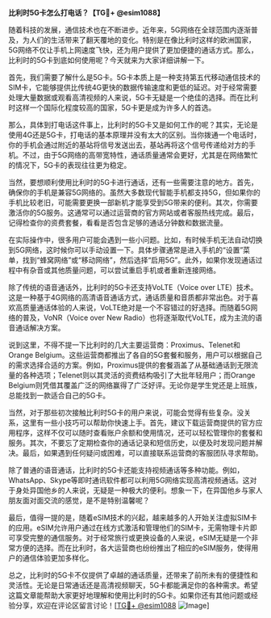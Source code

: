 **比利时5G卡怎么打电话？【TG💪+ @esim1088】**

随着科技的发展，通信技术也在不断进步。近年来，5G网络在全球范围内逐渐普及，为人们的生活带来了翻天覆地的变化。特别是在像比利时这样的欧洲国家，5G网络不仅让手机上网速度飞快，还为用户提供了更加便捷的通话方式。那么，比利时的5G卡到底如何使用呢？今天就来为大家详细讲解一下。

首先，我们需要了解什么是5G卡。5G卡本质上是一种支持第五代移动通信技术的SIM卡，它能够提供比传统4G更快的数据传输速度和更低的延迟。对于经常需要处理大量数据或观看高清视频的人来说，5G卡无疑是一个绝佳的选择。而在比利时这样一个国际化程度较高的国家，5G卡更是成为许多人的首选。

那么，具体到打电话这件事上，比利时的5G卡又是如何工作的呢？其实，无论是使用4G还是5G卡，打电话的基本原理并没有太大的区别。当你拨通一个电话时，你的手机会通过附近的基站将信号发送出去，基站再将这个信号传递给对方的手机。不过，由于5G网络的高带宽特性，通话质量通常会更好，尤其是在网络繁忙的情况下，5G卡的表现往往更为稳定。

当然，要想顺利使用比利时的5G卡进行通话，还有一些需要注意的地方。首先，确保你的手机是兼容5G网络的。虽然大多数现代智能手机都支持5G，但如果你的手机比较老旧，可能需要更换一部新机才能享受到5G带来的便利。其次，你需要激活你的5G服务。这通常可以通过运营商的官方网站或者客服热线完成。最后，记得检查你的资费套餐，看看是否包含足够的通话分钟数和数据流量。

在实际操作中，很多用户可能会遇到一些小问题。比如，有时候手机无法自动切换到5G网络，这时候你可以手动设置一下。具体步骤通常是进入手机的“设置”菜单，找到“蜂窝网络”或“移动网络”，然后选择“启用5G”。此外，如果你发现通话过程中有杂音或其他质量问题，可以尝试重启手机或者重新连接网络。

除了传统的语音通话外，比利时的5G卡还支持VoLTE（Voice over LTE）技术。这是一种基于4G网络的高清语音通话方式，通话质量和音质都非常出色。对于喜欢高质量通话体验的人来说，VoLTE绝对是一个不容错过的好选择。而随着5G网络的普及，VoNR（Voice over New Radio）也将逐渐取代VoLTE，成为主流的语音通话解决方案。

说到这里，不得不提一下比利时的几大主要运营商：Proximus、Telenet和Orange Belgium。这些运营商都推出了各自的5G套餐和服务，用户可以根据自己的需求选择合适的方案。例如，Proximus提供的套餐涵盖了从基础通话到无限流量的各种选项；Telenet则以其灵活的资费结构吸引了大批年轻用户；而Orange Belgium则凭借其覆盖广泛的网络赢得了广泛好评。无论你是学生党还是上班族，总能找到一款适合自己的5G卡。

当然，对于那些初次接触比利时5G卡的用户来说，可能会觉得有些复杂。没关系，这里有一些小技巧可以帮助你快速上手。首先，建议下载运营商提供的官方应用程序，这样不仅可以随时查看账户余额和使用情况，还可以轻松管理你的套餐和服务。其次，不要忘了定期检查你的通话记录和短信历史，以便及时发现问题并解决。最后，如果遇到任何疑问或困难，可以直接联系运营商的客服团队寻求帮助。

除了普通的语音通话，比利时的5G卡还能支持视频通话等多种功能。例如，WhatsApp、Skype等即时通讯软件都可以利用5G网络实现高清视频通话。这对于身处异国他乡的人来说，无疑是一种极大的便利。想象一下，在异国他乡与家人朋友面对面交流的感觉，是不是特别温馨呢？

最后，值得一提的是，随着eSIM技术的兴起，越来越多的人开始关注虚拟SIM卡的应用。eSIM允许用户通过在线方式激活和管理他们的SIM卡，无需物理卡片即可享受完整的通信服务。对于经常旅行或更换设备的人来说，eSIM无疑是一个非常方便的选择。而在比利时，各大运营商也纷纷推出了相应的eSIM服务，使得用户的通信体验更加多样化。

总之，比利时的5G卡不仅提供了卓越的通话质量，还带来了前所未有的便捷性和灵活性。无论是日常通话还是高清视频聊天，5G卡都能满足你的各种需求。希望这篇文章能帮助大家更好地理解和使用比利时的5G卡。如果你还有其他问题或经验分享，欢迎在评论区留言讨论！[[TG💪+ @esim1088](https://t.me/s/esim1088) ![Image](https://i.postimg.cc/4NQfJmqS/Snipaste-2025-05-13-00-14-12.png)]